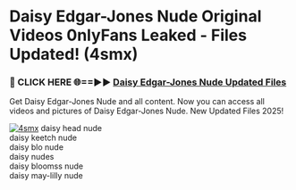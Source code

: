 # Daisy Edgar-Jones Nude Original Videos 0nlyFans Leaked - Files Updated! (4smx)

<h3>🔴 CLICK HERE 🌐==►► <a href="https://tinyurl.com/5h6xmrr3" rel="nofollow">Daisy Edgar-Jones Nude Updated Files</a></h3>

Get Daisy Edgar-Jones Nude and all content. Now you can access all videos and pictures of Daisy Edgar-Jones Nude. New Updated Files 2025!

[![4smx](https://i.imgur.com/KVD873Z.gif)](https://tinyurl.com/5h6xmrr3)
daisy head nude<br>
daisy keetch nude<br>
daisy blo nude<br>
daisy nudes<br>
daisy bloomss nude<br>
daisy may-lilly nude